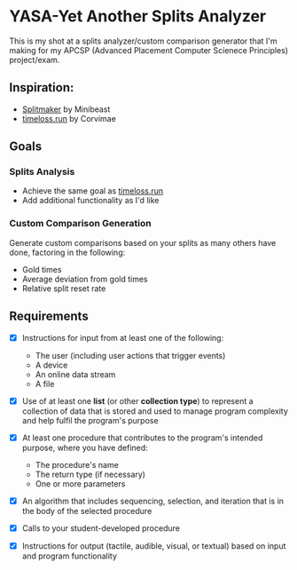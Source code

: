 # YASA-Yet Another Splits Analyzer
This is my shot at a splits analyzer/custom comparison generator that I'm making for my APCSP (Advanced Placement Computer Scienece Principles) project/exam.

## Inspiration:
  - [Splitmaker](https://minibeast.me/splitmaker/) by Minibeast
  - [timeloss.run](https://timeloss.run) by Corvimae

## Goals
  ### Splits Analysis
  - Achieve the same goal as [timeloss.run](https://timeloss.run)
  - Add additional functionality as I'd like
  
  ### Custom Comparison Generation 
  Generate custom comparisons based on your splits as many others have done, factoring in the following:
  - Gold times
  - Average deviation from gold times
  - Relative split reset rate

## Requirements
  - [X] Instructions for input from at least one of the following:
    - The user (including user actions that trigger events)
    - A device
    - An online data stream
    - A file

  - [X] Use of at least one <b>list</b> (or other <b>collection type</b>) to represent a collection of data that is stored and used to manage program complexity and help fulfil the program's purpose

  - [X] At least one procedure that contributes to the program's intended purpose, where you have defined:
    - The procedure's name
    - The return type (if necessary)
    - One or more parameters

  - [X] An algorithm that includes sequencing, selection, and iteration that is in the body of the selected procedure

  - [X] Calls to your student-developed procedure

  - [X] Instructions for output (tactile, audible, visual, or textual) based on input and program functionality
